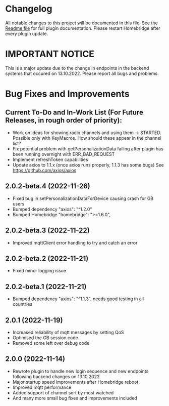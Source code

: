 # Changelog
All notable changes to this project will be documented in this file.
See the [Readme file](https://github.com/jsiegenthaler/homebridge-eosstb/blob/master/README.md) for full plugin documentation.
Please restart Homebridge after every plugin update.

# IMPORTANT NOTICE
This is a major update due to the change in endpoints in the backend systems that occured on 13.10.2022.
Please report all bugs and problems.


# Bug Fixes and Improvements

## Current To-Do and In-Work List (For Future Releases, in rough order of priority):
* Work on ideas for showing radio channels and using them -> STARTED. Possible only with KeyMacros. How should these appear in the channel list?
* Fix potential problem with getPersonalizationData failing after plugin has been running overnight with ERR_BAD_REQUEST
* Implement refreshToken capabilities
* Update axios to 1.1.x (once axios runs properly, 1.1.3 has some bugs) See https://github.com/axios/axios


## 2.0.2-beta.4 (2022-11-26)
* Fixed bug in setPersonalizationDataForDevice causing crash for GB users
* Bumped dependency "axios": "^1.2.0"
* Bumped Homebridge "homebridge": ">=1.6.0",

## 2.0.2-beta.3 (2022-11-22)
* Improved mqttClient error handling to try and catch an error

## 2.0.2-beta.2 (2022-11-21)
* Fixed minor logging issue

## 2.0.2-beta.1 (2022-11-21)
* Bumped dependency "axios": "^1.1.3", needs good testing in all countries


## 2.0.1 (2022-11-19)
* Increased reliability of mqtt messages by setting QoS
* Optimised the GB session code
* Removed some left over debug code


## 2.0.0 (2022-11-14)
* Rewrote plugin to handle new login sequence and new endpoints following backend changes on 13.10.2022
* Major startup speed improvements after Homebridge reboot
* Improved mqtt performance
* Added support of channel sort by most watched
* And many more small bug fixes and improvements included